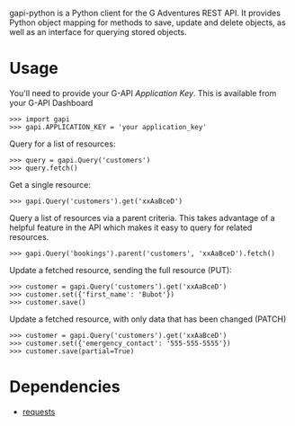 gapi-python is a Python client for the G Adventures REST API. It provides Python
object mapping for methods to save, update and delete objects, as well as an
interface for querying stored objects.

Usage
===

You'll need to provide your G-API _Application Key_. This is available from your
G-API Dashboard

    >>> import gapi
    >>> gapi.APPLICATION_KEY = 'your application_key'

Query for a list of resources:

    >>> query = gapi.Query('customers')
    >>> query.fetch()

Get a single resource:

    >>> gapi.Query('customers').get('xxAaBceD')

Query a list of resources via a parent criteria. This takes advantage of a
helpful feature in the API which makes it easy to query for related resources.

    >>> gapi.Query('bookings').parent('customers', 'xxAaBceD').fetch()

Update a fetched resource, sending the full resource (PUT):

    >>> customer = gapi.Query('customers').get('xxAaBceD')
    >>> customer.set({'first_name': 'Bubot'})
    >>> customer.save()

Update a fetched resource, with only data that has been changed (PATCH)

    >>> customer = gapi.Query('customers').get('xxAaBceD')
    >>> customer.set({'emergency_contact': '555-555-5555'})
    >>> customer.save(partial=True)

Dependencies
===

* [requests](http://docs.python-requests.org/en/latest/)

